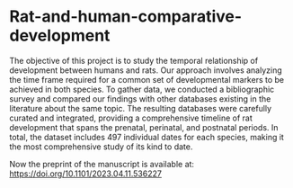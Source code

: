 # Rat-and-human-comparative-development
The objective of this project is to study the temporal relationship of development between humans and rats.  Our approach involves analyzing the time frame required for a common set of developmental markers to be achieved in both species. To gather data, we conducted a bibliographic survey and compared our findings with other databases existing in the literature about the same topic. The resulting databases were carefully curated and integrated, providing a comprehensive timeline of rat development that spans the prenatal, perinatal, and postnatal periods. In total, the dataset includes 497 individual dates for each species, making it the most comprehensive study of its kind to date.

Now the preprint of the manuscript is available at: https://doi.org/10.1101/2023.04.11.536227
